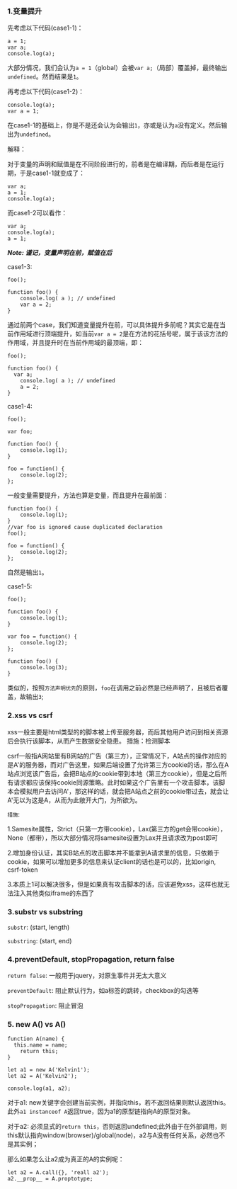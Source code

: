 ### 1.变量提升

先考虑以下代码(case1-1)：

```
a = 1;
var a;
console.log(a);
```

大部分情况，我们会认为`a = 1`（global）会被`var a;`（局部）覆盖掉，最终输出`undefined`。然而结果是`1`。

再考虑以下代码(case1-2)：

```
console.log(a);
var a = 1;
```

在case1-1的基础上，你是不是还会认为会输出`1`，亦或是认为`a`没有定义。然后输出为`undefined`。

解释：

对于变量的声明和赋值是在不同阶段进行的，前者是在编译期，而后者是在运行期，于是case1-1就变成了：

```
var a;
a = 1;
console.log(a);
```
而case1-2可以看作：

```
var a;
console.log(a);
a = 1;
```

***Note: 谨记，变量声明在前，赋值在后***

case1-3:

```
foo();

function foo() {
	console.log( a ); // undefined
	var a = 2;
}
```
通过前两个case，我们知道变量提升在前，可以具体提升多前呢？其实它是在当前作用域进行顶端提升，如当前`var a = 2`是在方法的花括号呢，属于该该方法的作用域，并且提升时在当前作用域的最顶端，即：

```
foo();

function foo() {
  var a;
	console.log( a ); // undefined
	a = 2;
}
```

case1-4:

```
foo();

var foo;

function foo() {
	console.log(1);
}

foo = function() {
	console.log(2);
};
```

一般变量需要提升，方法也算是变量，而且提升在最前面：

```
function foo() {
	console.log(1);
}
//var foo is ignored cause duplicated declaration
foo();

foo = function() {
	console.log(2);
};
```
自然是输出`1`。

case1-5:

```
foo();

function foo() {
	console.log(1);
}

var foo = function() {
	console.log(2);
};

function foo() {
	console.log(3);
}
```
类似的，按照`方法声明优先`的原则，`foo`在调用之前必然是已经声明了，且被后者覆盖，故输出`3`;

### 2.xss vs csrf

xss一般主要是html类型的的脚本被上传至服务器，而后其他用户访问到相关资源后会执行该脚本，从而产生数据安全隐患。
措施：检测脚本

csrf一般指A网站里有B网站的广告（第三方），正常情况下，A站点的操作对应的是A'的服务器，而对广告这里，如果后端设置了允许第三方cookie的话，那么在A站点浏览该广告后，会把B站点的cookie带到本地（第三方cookie），但是之后所有请求都应该保持cookie同源策略。此时如果这个广告里有一个攻击脚本，该脚本会模拟用户去访问A'，那这样的话，就会把A站点之前的cookie带过去，就会让A'无以为这是A，从而为此敞开大门，为所欲为。

`措施`:

1.Samesite属性，Strict（只第一方带cookie），Lax(第三方的get会带cookie），None（都带），所以大部分情况将samesite设置为Lax并且请求改为post即可

2.增加身份认证，其实B站点的攻击脚本并不能拿到A请求里的信息，只依赖于cookie，如果可以增加更多的信息来认证client的话也是可以的，比如origin, csrf-token

3.本质上1可以解决很多，但是如果真有攻击脚本的话，应该避免xss，这样也就无法注入其他类似iframe的东西了

### 3.substr vs substring

`substr`: (start, length)

`substring`: (start, end)


### 4.preventDefault, stopPropagation, return false

`return false`: 一般用于jquery，对原生事件并无太大意义

`preventDefault`: 阻止默认行为，如a标签的跳转，checkbox的勾选等

`stopPropagation`: 阻止冒泡

### 5. new A() vs A()

```
function A(name) {
  this.name = name;
	return this;
}

let a1 = new A('Kelvin1');
let a2 = A('Kelvin2');

console.log(a1, a2);
```

对于a1: new关键字会创建当前实例，并指向this，若不返回结果则默认返回this。此外`a1 instanceof A`返回true，因为a1的原型链指向A的原型对象。

对于a2: 必须显式的`return this`，否则返回undefined;此外由于在外部调用，则this默认指向window(browser)/global(node)，a2与A没有任何关系，必然也不是其实例；

那么如果怎么让a2成为真正的A的实例呢：

```
let a2 = A.call({}, 'reall a2');
a2.__prop__ = A.proptotype;
```